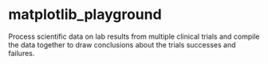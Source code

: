 # matplotlib_playground
Process scientific data on lab results from multiple clinical trials and compile the data together to draw conclusions about the trials successes and failures.
